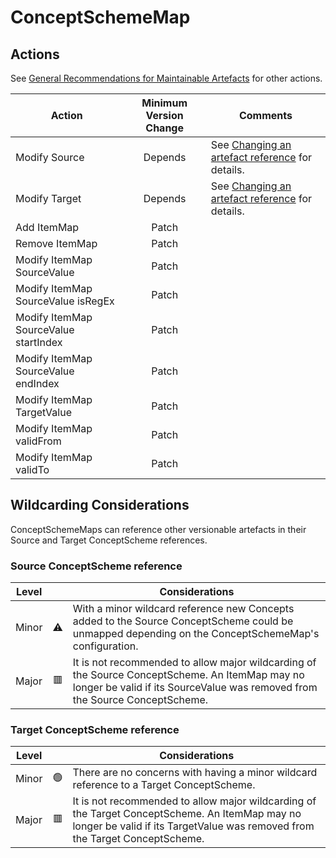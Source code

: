 # ConceptSchemeMap

## Actions

See [General Recommendations for Maintainable Artefacts](../General%20Recommendations%20for%20Maintainable%20Artefacts.md) for other actions.

| Action | Minimum Version Change | Comments|
|--------|:----------------------:|---------|
| Modify Source | Depends | See [Changing an artefact reference](../General%20Recommendations%20for%20Maintainable%20Artefacts.md#changing-an-artefact-reference) for details. |
| Modify Target | Depends | See [Changing an artefact reference](../General%20Recommendations%20for%20Maintainable%20Artefacts.md#changing-an-artefact-reference) for details. |
| Add ItemMap | Patch | |
| Remove ItemMap | Patch| |
| Modify ItemMap SourceValue | Patch | |
| Modify ItemMap SourceValue isRegEx | Patch | |
| Modify ItemMap SourceValue startIndex | Patch | |
| Modify ItemMap SourceValue endIndex | Patch | |
| Modify ItemMap TargetValue | Patch | |
| Modify ItemMap validFrom | Patch | |
| Modify ItemMap validTo | Patch | |

## Wildcarding Considerations

ConceptSchemeMaps can reference other versionable artefacts in their Source and Target ConceptScheme references.

### Source ConceptScheme reference

| Level |    | Considerations|
|-------|:--:|---------------|
| Minor | ⚠️ | With a minor wildcard reference new Concepts added to the Source ConceptScheme could be unmapped depending on the ConceptSchemeMap's configuration. |  
| Major | 🟥 | It is not recommended to allow major wildcarding of the Source ConceptScheme. An ItemMap may no longer be valid if its SourceValue was removed from the Source ConceptScheme. |  

### Target ConceptScheme reference

| Level |    | Considerations|
|-------|:--:|---------------|
| Minor | 🟢 | There are no concerns with having a minor wildcard reference to a Target ConceptScheme. |  
| Major | 🟥 | It is not recommended to allow major wildcarding of the Target ConceptScheme. An ItemMap may no longer be valid if its TargetValue was removed from the Target ConceptScheme. |
